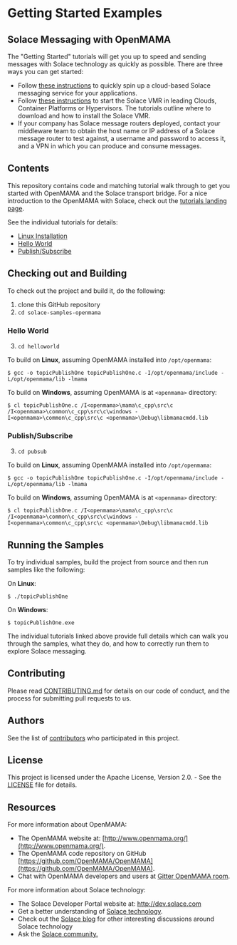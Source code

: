 # Getting Started Examples
## Solace Messaging with OpenMAMA

The "Getting Started" tutorials will get you up to speed and sending messages with Solace technology as quickly as possible. There are three ways you can get started:

- Follow [these instructions](https://cloud.solace.com/learn/group_getting_started/ggs_signup.html) to quickly spin up a cloud-based Solace messaging service for your applications.
- Follow [these instructions](https://docs.solace.com/Solace-SW-Broker-Set-Up/Setting-Up-SW-Brokers.htm) to start the Solace VMR in leading Clouds, Container Platforms or Hypervisors. The tutorials outline where to download and how to install the Solace VMR.
- If your company has Solace message routers deployed, contact your middleware team to obtain the host name or IP address of a Solace message router to test against, a username and password to access it, and a VPN in which you can produce and consume messages.

## Contents

This repository contains code and matching tutorial walk through to get you started with OpenMAMA and the Solace transport bridge. For a nice introduction to the OpenMAMA with Solace, check out the [tutorials landing page](https://dev.solace.com/samples/solace-samples-openmama/).

See the individual tutorials for details:

- [Linux Installation](https://dev.solace.com/samples/solace-samples-openmama/installation-linux)
- [Hello World](https://dev.solace.com/samples/solace-samples-openmama/hello-world)
- [Publish/Subscribe](https://dev.solace.com/samples/solace-samples-openmama/publish-subscribe)

## Checking out and Building

To check out the project and build it, do the following:

  1. clone this GitHub repository
  2. `cd solace-samples-openmama`

### Hello World

  3. `cd helloworld`
 
To build on **Linux**, assuming OpenMAMA installed into `/opt/openmama`:
```
$ gcc -o topicPublishOne topicPublishOne.c -I/opt/openmama/include -L/opt/openmama/lib -lmama
```

To build on **Windows**, assuming OpenMAMA is at `<openmama>` directory:
```
$ cl topicPublishOne.c /I<openmama>\mama\c_cpp\src\c /I<openmama>\common\c_cpp\src\c\windows -I<openmama>\common\c_cpp\src\c <openmama>\Debug\libmamacmdd.lib
```

### Publish/Subscribe 

  3. `cd pubsub`
 
To build on **Linux**, assuming OpenMAMA installed into `/opt/openmama`:
```
$ gcc -o topicPublishOne topicPublishOne.c -I/opt/openmama/include -L/opt/openmama/lib -lmama
```

To build on **Windows**, assuming OpenMAMA is at `<openmama>` directory:
```
$ cl topicPublishOne.c /I<openmama>\mama\c_cpp\src\c /I<openmama>\common\c_cpp\src\c\windows -I<openmama>\common\c_cpp\src\c <openmama>\Debug\libmamacmdd.lib
```

## Running the Samples

To try individual samples, build the project from source and then run samples like the following:

On **Linux**:

```
$ ./topicPublishOne
```

On **Windows**:

```
$ topicPublishOne.exe
```

The individual tutorials linked above provide full details which can walk you through the samples, what they do, and how to correctly run them to explore Solace messaging.

## Contributing

Please read [CONTRIBUTING.md](CONTRIBUTING.md) for details on our code of conduct, and the process for submitting pull requests to us.

## Authors

See the list of [contributors](https://github.com/SolaceSamples/solace-samples-openmama/contributors) who participated in this project.

## License

This project is licensed under the Apache License, Version 2.0. - See the [LICENSE](LICENSE) file for details.

## Resources

For more information about OpenMAMA:

- The OpenMAMA website at: [http://www.openmama.org/](http://www.openmama.org/).
- The OpenMAMA code repository on GitHub [https://github.com/OpenMAMA/OpenMAMA](https://github.com/OpenMAMA/OpenMAMA).
- Chat with OpenMAMA developers and users at [Gitter OpenMAMA room](https://gitter.im/OpenMAMA/OpenMAMA).

For more information about Solace technology:

- The Solace Developer Portal website at: http://dev.solace.com
- Get a better understanding of [Solace technology](https://solace.com/products/tech/).
- Check out the [Solace blog](http://dev.solace.com/blog/) for other interesting discussions around Solace technology
- Ask the [Solace community.](https://solace.community)

